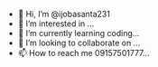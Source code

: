 - 👋 Hi, I’m @ijobasanta231
- 👀 I’m interested in ...
- 🌱 I’m currently learning coding...
- 💞️ I’m looking to collaborate on ...
- 📫 How to reach me 09157501777...

<!---
ijobasanta231/ijobasanta231 is a ✨ special ✨ repository because its `README.md` (this file) appears on your GitHub profile.
You can click the Preview link to take a look at your changes.
--->
